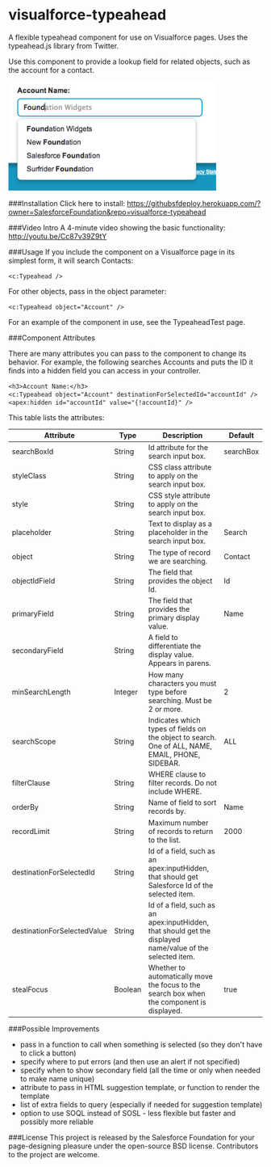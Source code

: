 visualforce-typeahead
=====================

A flexible typeahead component for use on Visualforce pages.  Uses the typeahead.js library from Twitter.

Use this component to provide a lookup field for related objects, such as the account for a contact.

![Typeahead Lookup Example Page](typeahead-readme-image.png)

###Installation
Click here to install: 
https://githubsfdeploy.herokuapp.com/?owner=SalesforceFoundation&repo=visualforce-typeahead


###Video Intro
A 4-minute video showing the basic functionality:  http://youtu.be/Cc87v39Z9tY


###Usage
If you include the component on a Visualforce page in its simplest form, it will search Contacts:
	
	<c:Typeahead />

For other objects, pass in the object parameter:

	<c:Typeahead object="Account" /> 

For an example of the component in use, see the TypeaheadTest page. 


###Component Attributes

There are many attributes you can pass to the component to change its behavior.  For example, the following searches Accounts and puts the ID it finds into a hidden field you can access in your controller.

	<h3>Account Name:</h3>
	<c:Typeahead object="Account" destinationForSelectedId="accountId" />	
	<apex:hidden id="accountId" value="{!accountId}" />		

This table lists the attributes:

Attribute  | Type | Description | Default
---------- | ---- | ----------- | -------
searchBoxId | String | Id attribute for the search input box. | searchBox
styleClass | String | CSS class attribute to apply on the search input box.
style | String | CSS style attribute to apply on the search input box.
placeholder | String | Text to display as a placeholder in the search input box. | Search
object | String | The type of record we are searching. | Contact
objectIdField | String | The field that provides the object Id. | Id
primaryField | String | The field that provides the primary display value. | Name
secondaryField | String | A field to differentiate the display value. Appears in parens.
minSearchLength | Integer | How many characters you must type before searching.  Must be 2 or more. | 2
searchScope | String | Indicates which types of fields on the object to search. One of ALL, NAME, EMAIL, PHONE, SIDEBAR. | ALL
filterClause | String | WHERE clause to filter records. Do not include WHERE.
orderBy | String | Name of field to sort records by. | Name
recordLimit | String | Maximum number of records to return to the list. | 2000
destinationForSelectedId | String | Id of a field, such as an apex:inputHidden, that should get Salesforce Id of the selected item.
destinationForSelectedValue | String | Id of a field, such as an apex:inputHidden, that should get the displayed name/value of the selected item.
stealFocus | Boolean | Whether to automatically move the focus to the search box when the component is displayed. | true


###Possible Improvements
* pass in a function to call when something is selected (so they don't have to click a button)
* specify where to put errors (and then use an alert if not specified)
* specify when to show secondary field (all the time or only when needed to make name unique)
* attribute to pass in HTML suggestion template, or function to render the template
* list of extra fields to query (especially if needed for suggestion template)
* option to use SOQL instead of SOSL - less flexible but faster and possibly more reliable


###License
This project is released by the Salesforce Foundation for your page-designing pleasure under the open-source BSD license. Contributors to the project are welcome.


